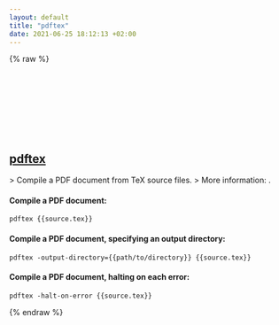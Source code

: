 ```yaml
---
layout: default
title: "pdftex"
date: 2021-06-25 18:12:13 +02:00
---
```

{% raw %}
<h2 id="pdftex">
  <a href="/en/common/pdftex.html">pdftex</a> <a href="#pdftex"><svg class="icon">
    <use href="/assets/images/unicode_sprite.svg#link" />
  </svg></a>
</h2>
> Compile a PDF document from TeX source files.
> More information: <https://www.tug.org/applications/pdftex/>.

#### Compile a PDF document:
```shell
pdftex {{source.tex}}
```
#### Compile a PDF document, specifying an output directory:
```shell
pdftex -output-directory={{path/to/directory}} {{source.tex}}
```
#### Compile a PDF document, halting on each error:
```shell
pdftex -halt-on-error {{source.tex}}
```
{% endraw %}